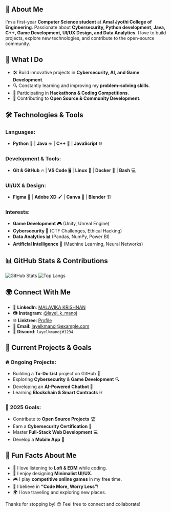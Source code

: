 ## 🚀 About Me
I'm a first-year **Computer Science student** at **Amal Jyothi College of Engineering**. Passionate about **Cybersecurity, Python development, Java, C++, Game Development, UI/UX Design, and Data Analytics**. I love to build projects, explore new technologies, and contribute to the open-source community.

## 🌟 What I Do
- 🛠️ Build innovative projects in **Cybersecurity, AI, and Game Development**.
- 🔍 Constantly learning and improving my **problem-solving skills**.
- 🎯 Participating in **Hackathons & Coding Competitions**.
- 🤝 Contributing to **Open Source & Community Development**.

## 🛠️ Technologies & Tools
### Languages:
- **Python** 🐍 | **Java** ☕ | **C++** 🔗 | **JavaScript** 🌐

### Development & Tools:
- **Git & GitHub** 🔥 | **VS Code** 🖥️ | **Linux** 🐧 | **Docker** 🐳 | **Bash** 💻

### UI/UX & Design:
- **Figma** 🎨 | **Adobe XD** 🖌️ | **Canva** 📐 | **Blender** 🏗️

### Interests:
- **Game Development 🎮** (Unity, Unreal Engine)
- **Cybersecurity 🔐** (CTF Challenges, Ethical Hacking)
- **Data Analytics 📊** (Pandas, NumPy, Power BI)
- **Artificial Intelligence 🤖** (Machine Learning, Neural Networks)

## 📊 GitHub Stats & Contributions
![GitHub Stats](https://github-readme-stats.vercel.app/api?username=Malavika-Krishnan&show_icons=true&theme=radical)
![Top Langs](https://github-readme-stats.vercel.app/api/top-langs/?username=Malavika-Krishnan&layout=compact&theme=radical)

## 🌍 Connect With Me
- 💼 **LinkedIn**: [MALAVIKA KRISHNAN](https://www.linkedin.com/in/malavika-krishnan-26b04b327)
- 📷 **Instagram**: [@layel_k_manoj](https://instagram.com/layel_k_manoj)
- 🌐 **Linktree**: [Profile](https://linktr.ee/layelkmanoj)
- 📨 **Email**: [layelkmanoj@example.com](mailto:layelkmanoj@example.com)
- 💬 **Discord**: `layelkmanoj#1234`

## 🚀 Current Projects & Goals
### 🔥 Ongoing Projects:
- Building a **To-Do List** project on GitHub 📝
- Exploring **Cybersecurity** & **Game Development** 🔍
- Developing an **AI-Powered Chatbot 🤖**
- Learning **Blockchain & Smart Contracts** ⛓️

### 🎯 2025 Goals:
- Contribute to **Open Source Projects** 🏆
- Earn a **Cybersecurity Certification** 🔐
- Master **Full-Stack Web Development** 💻
- Develop a **Mobile App** 📱

## 🎉 Fun Facts About Me
- 🎵 I love listening to **Lofi & EDM** while coding.
- 🎨 I enjoy designing **Minimalist UI/UX**.
- 🎮 I play **competitive online games** in my free time.
- 🚀 I believe in **“Code More, Worry Less”**!
- 🌍 I love traveling and exploring new places.

Thanks for stopping by! 😊 Feel free to connect and collaborate!

